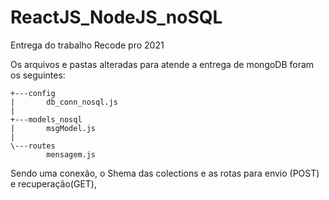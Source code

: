 # ReactJS_NodeJS_noSQL
Entrega do trabalho Recode pro 2021

Os arquivos e pastas alteradas para atende a entrega de mongoDB foram os seguintes:

```shell
+---config
|       db_conn_nosql.js
|
+---models_nosql
|       msgModel.js
|
\---routes
        mensagem.js
```

Sendo uma conexão, o Shema das colections e as rotas para envio (POST) e recuperação(GET),



